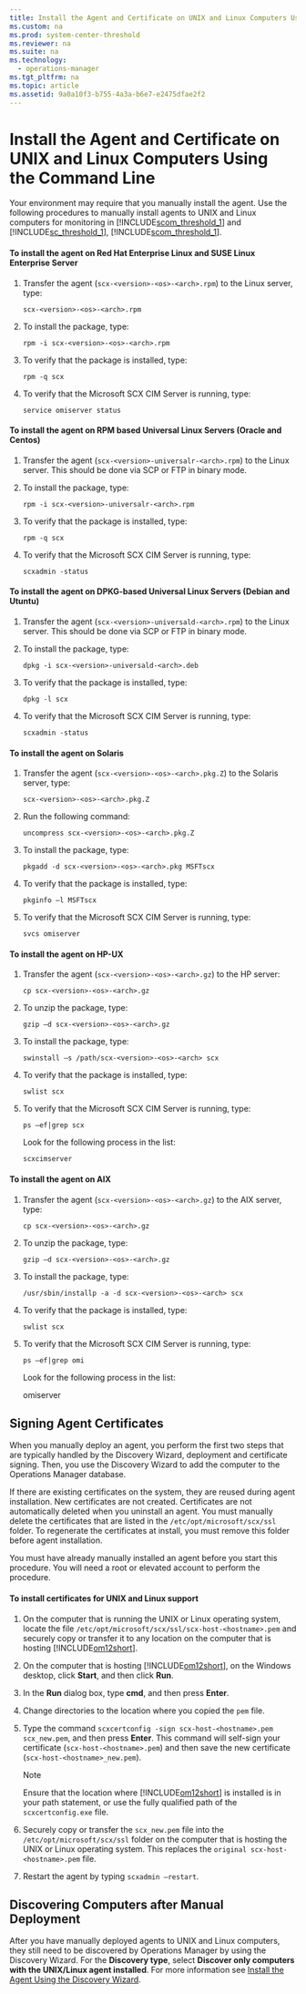 ```yaml
---
title: Install the Agent and Certificate on UNIX and Linux Computers Using the Command Line
ms.custom: na
ms.prod: system-center-threshold
ms.reviewer: na
ms.suite: na
ms.technology: 
  - operations-manager
ms.tgt_pltfrm: na
ms.topic: article
ms.assetid: 9a0a10f3-b755-4a3a-b6e7-e2475dfae2f2
---
```

# Install the Agent and Certificate on UNIX and Linux Computers Using the Command Line
Your environment may require that you manually install the agent. Use the following procedures to manually install agents to UNIX and Linux computers for monitoring in [!INCLUDE[scom_threshold_1](Token/scom_threshold_1_md.md)] and [!INCLUDE[sc_threshold_1](Token/sc_threshold_1_md.md)], [!INCLUDE[scom_threshold_1](Token/scom_threshold_1_md.md)].

#### To install the agent on Red Hat Enterprise Linux and SUSE Linux Enterprise Server

1.  Transfer the agent \(`scx-<version>-<os>-<arch>.rpm`\) to the Linux server, type:

    `scx-<version>-<os>-<arch>.rpm`

2.  To install the package, type:

    `rpm -i scx-<version>-<os>-<arch>.rpm`

3.  To verify that the package is installed, type:

    `rpm -q scx`

4.  To verify that the Microsoft SCX CIM Server is running, type:

    `service omiserver status`

#### To install the agent on RPM based Universal Linux Servers \(Oracle and Centos\)

1.  Transfer the agent \(`scx-<version>-universalr-<arch>.rpm`\) to the Linux server. This should be done via SCP or FTP in binary mode.

2.  To install the package, type:

    `rpm -i scx-<version>-universalr-<arch>.rpm`

3.  To verify that the package is installed, type:

    `rpm -q scx`

4.  To verify that the Microsoft SCX CIM Server is running, type:

    `scxadmin -status`

#### To install the agent on DPKG\-based Universal Linux Servers \(Debian and Utuntu\)

1.  Transfer the agent \(`scx-<version>-universald-<arch>.rpm`\) to the Linux server. This should be done via SCP or FTP in binary mode.

2.  To install the package, type:

    `dpkg -i scx-<version>-universald-<arch>.deb`

3.  To verify that the package is installed, type:

    `dpkg -l scx`

4.  To verify that the Microsoft SCX CIM Server is running, type:

    `scxadmin -status`

#### To install the agent on Solaris

1.  Transfer the agent \(`scx-<version>-<os>-<arch>.pkg.Z`\) to the Solaris server, type:

    `scx-<version>-<os>-<arch>.pkg.Z`

2.  Run the following command:

    `uncompress scx-<version>-<os>-<arch>.pkg.Z`

3.  To install the package, type:

    `pkgadd -d scx-<version>-<os>-<arch>.pkg MSFTscx`

4.  To verify that the package is installed, type:

    `pkginfo –l MSFTscx`

5.  To verify that the Microsoft SCX CIM Server is running, type:

    `svcs omiserver`

#### To install the agent on HP\-UX

1.  Transfer the agent \(`scx-<version>-<os>-<arch>.gz`\) to the HP server:

    `cp scx-<version>-<os>-<arch>.gz`

2.  To unzip the package, type:

    `gzip –d scx-<version>-<os>-<arch>.gz`

3.  To install the package, type:

    `swinstall –s /path/scx-<version>-<os>-<arch> scx`

4.  To verify that the package is installed, type:

    `swlist scx`

5.  To verify that the Microsoft SCX CIM Server is running, type:

    `ps –ef|grep scx`

    Look for the following process in the list:

    `scxcimserver`

#### To install the agent on AIX

1.  Transfer the agent \(`scx-<version>-<os>-<arch>.gz`\) to the AIX server, type:

    `cp scx-<version>-<os>-<arch>.gz`

2.  To unzip the package, type:

    `gzip –d scx-<version>-<os>-<arch>.gz`

3.  To install the package, type:

    `/usr/sbin/installp -a -d scx-<version>-<os>-<arch> scx`

4.  To verify that the package is installed, type:

    `swlist scx`

5.  To verify that the Microsoft SCX CIM Server is running, type:

    `ps –ef|grep omi`

    Look for the following process in the list:

    omiserver

## Signing Agent Certificates
When you manually deploy an agent, you perform the first two steps that are typically handled by the Discovery Wizard, deployment and certificate signing. Then, you use the Discovery Wizard to add the computer to the Operations Manager database.

If there are existing certificates on the system, they are reused during agent installation. New certificates are not created. Certificates are not automatically deleted when you uninstall an agent. You must manually delete the certificates that are listed in the `/etc/opt/microsoft/scx/ssl` folder. To regenerate the certificates at install, you must remove this folder before agent installation.

You must have already manually installed an agent before you start this procedure. You will need a root or elevated account to perform the procedure.

#### To install certificates for UNIX and Linux support

1.  On the computer that is running the UNIX or Linux operating system, locate the file `/etc/opt/microsoft/scx/ssl/scx-host-<hostname>.pem` and securely copy or transfer it to any location on the computer that is hosting [!INCLUDE[om12short](Token/om12short_md.md)].

2.  On the computer that is hosting [!INCLUDE[om12short](Token/om12short_md.md)], on the Windows desktop, click **Start**, and then click **Run**.

3.  In the **Run** dialog box, type **cmd**, and then press **Enter**.

4.  Change directories to the location where you copied the `pem` file.

5.  Type the command `scxcertconfig -sign scx-host-<hostname>.pem scx_new.pem`, and then press **Enter**. This command will self\-sign your certificate \(`scx-host-<hostname>.pem`\) and then save the new certificate \(`scx-host-<hostname>_new.pem`\).

    > [!NOTE]
    > Ensure that the location where [!INCLUDE[om12short](Token/om12short_md.md)] is installed is in your path statement, or use the fully qualified path of the `scxcertconfig.exe` file.

6.  Securely copy or transfer the `scx_new.pem` file into the `/etc/opt/microsoft/scx/ssl` folder on the computer that is hosting the UNIX or Linux operating system. This replaces the `original scx-host-<hostname>.pem` file.

7.  Restart the agent by typing `scxadmin –restart`.

## <a name="bkmk_DiscoveringSystemsafterManualDeployment"></a>Discovering Computers after Manual Deployment
After you have manually deployed agents to UNIX and Linux computers, they still need to be discovered by Operations Manager by using the Discovery Wizard. For the **Discovery type**, select **Discover only computers with the UNIX\/Linux agent installed**. For more information see [Install the Agent Using the Discovery Wizard](Install-the-Agent-Using-the-Discovery-Wizard.md).


